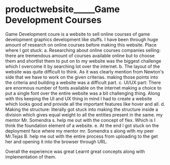 # productwebsite_____Game Development Courses
Game Development coure is a website to sell online courses of game development graphics development like stuffs. I have been through huge amount of research on online courses before making this website.
Place where I got stuck:
        a. Researching about online courses companies selling: there are tremendous amount of courses available online but to choose them and shortlist them to put on to            my website was the biggest challenge which I overcome it by searching lot over the internet. 
        b. The layout of the website was quite difficult to think. As it was clearly mention from Newton's side that we have to work on the given criterias. making those            points into the criteria and building a website was a difficult part.
        c. UI/UX part:  There are enormous number of fonts available on the internet making a choice to put a single font over the entire website was a bit challenging              thing. Along with this keeping the UI and UX thing in mind I had to create a website which looks good and provide all the important features like hover and              all.
        d. Making the structure: literally got stuck into making the structure inside a division which gives equal weight to all the entities present in the same. my                mentor Mr. Somendra s. help me out with the concept of flex. Which is I think the foundation element of a website.
        e. At the end I got stuck on the deployment face where my mentor mr. Somendra s along with my peer Mr.Tejas B. help me out with the entire process from uploading            to the get her and opening it into the browser through URL.
        
Overall the experience was great Learnt great concepts along with implementation of them.
